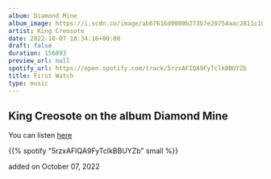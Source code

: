 ```yaml
---
album: Diamond Mine
album_image: https://i.scdn.co/image/ab67616d0000b273b7e20754aac2811c180d1a1c
artist: King Creosote
date: 2022-10-07 18:34:16+00:00
draft: false
duration: 156893
preview_url: null
spotify_url: https://open.spotify.com/track/5rzxAFIQA9FyTclkBBUYZb
title: First Watch
type: music
---
```



## King Creosote on the album Diamond Mine

You can listen [here](https://open.spotify.com/track/5rzxAFIQA9FyTclkBBUYZb)

{{% spotify "5rzxAFIQA9FyTclkBBUYZb" small %}}

added on October 07, 2022